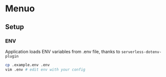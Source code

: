 # Menuo

## Setup

### ENV
Application loads ENV variables from .env file, thanks to `serverless-dotenv-plugin`

```sh
cp .example.env .env
vim .env # edit env with your config
```
